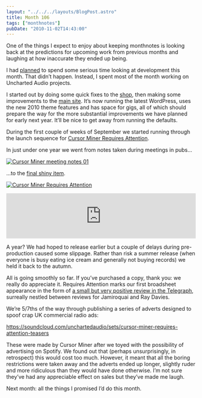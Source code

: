 ```yaml
---
layout: "../../../layouts/BlogPost.astro"
title: Month 106
tags: ["monthnotes"]
pubDate: "2010-11-02T14:43:00"
---
```


One of the things I expect to enjoy about keeping monthnotes is looking back at the predictions for upcoming work from previous months and laughing at how inaccurate they ended up being.

I had [planned](http://anglepoised.com/weblog/2010/10/04/month-105/) to spend some serious time looking at development this month. That didn’t happen. Instead, I spent most of the month working on Uncharted Audio projects.

I started out by doing some quick fixes to the [shop](http://shop.unchartedaudio.com/), then making some improvements to the [main site](http://unchartedaudio.com/). It’s now running the latest WordPress, uses the new 2010 theme features and has space for gigs, all of which should prepare the way for the more substantial improvements we have planned for early next year. It’ll be nice to get away from running the defaults.

During the first couple of weeks of September we started running through the launch sequence for [Cursor Miner Requires Attention](http://unchartedaudio.com/releases/cursor-miner-requires-attention/).

In just under one year we went from notes taken during meetings in pubs…

[![Cursor Miner meeting notes 01](/images/notes/month-106-01.jpg)](https://www.flickr.com/photos/ohskylab/5096612397 "Cursor Miner meeting notes 01 by ohskylab, on Flickr")

…to the [final shiny item](http://unchartedaudio.com/releases/cursor-miner-requires-attention/).

[![Cursor Miner Requires Attention](/images/notes/month-106-02.jpg)](http://www.flickr.com/photos/unchartedaudio/5049857709/ "Cursor Miner Requires Attention by uncharted |audio|, on Flickr")

<iframe style="border: 0; width: 100%; height: 120px;" src="https://bandcamp.com/EmbeddedPlayer/album=2218393600/size=large/bgcol=ffffff/linkcol=0687f5/tracklist=false/artwork=small/transparent=true/" seamless><a href="http://shop.unchartedaudio.com/album/requires-attention">Requires Attention by Cursor Miner</a></iframe>

A year? We had hoped to release earlier but a couple of delays during pre-production caused some slippage. Rather than risk a summer release (when everyone is busy eating ice cream and generally not buying records) we held it back to the autumn.

All is going smoothly so far. If you’ve purchased a copy, thank you: we really do appreciate it. Requires Attention marks our first broadsheet appearance in the form of [a small but very positive review in the Telegraph](http://www.telegraph.co.uk/culture/music/cdreviews/8097031/Cursor-Miner-Requires-Attention-CD-review.html), surreally nestled between reviews for Jamiroquai and Ray Davies.

We’re 5/7ths of the way through publishing a series of adverts designed to spoof crap UK commercial radio ads:

https://soundcloud.com/unchartedaudio/sets/cursor-miner-requires-attention-teasers

These were made by Cursor Miner after we toyed with the possibility of advertising on Spotify. We found out that (perhaps unsurprisingly, in retrospect) this would cost too much. However, it meant that all the boring restrictions were taken away and the adverts ended up longer, slightly ruder and more ridiculous than they would have done otherwise. I’m not sure they’ve had any appreciable effect on sales but they’ve made me laugh.

Next month: all the things I promised I’d do this month.
